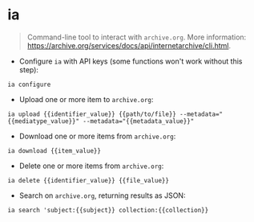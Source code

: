 # ia

> Command-line tool to interact with `archive.org`.
> More information: <https://archive.org/services/docs/api/internetarchive/cli.html>.

- Configure `ia` with API keys (some functions won't work without this step):

`ia configure`

- Upload one or more item to `archive.org`:

`ia upload {{identifier_value}} {{path/to/file}} --metadata="{{mediatype_value}}" --metadata="{{metadata_value}}"`

- Download one or more items from `archive.org`:

`ia download {{item_value}}`

- Delete one or more items from `archive.org`:

`ia delete {{identifier_value}} {{file_value}}`

- Search on `archive.org`, returning results as JSON:

`ia search 'subject:{{subject}} collection:{{collection}}`

